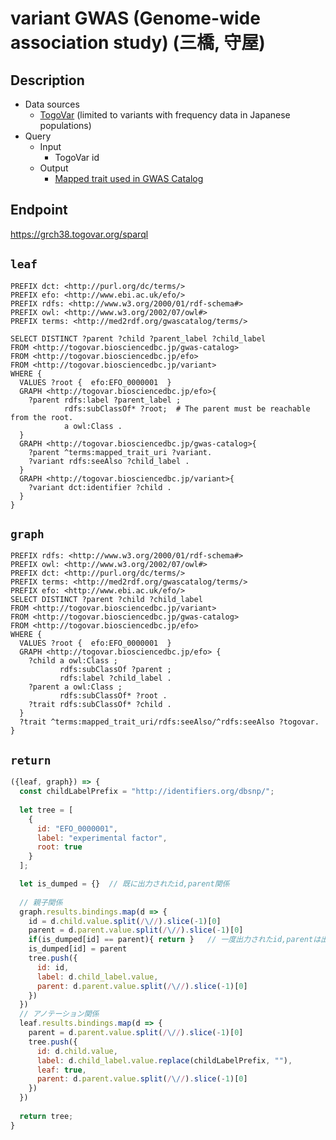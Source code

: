 # variant GWAS (Genome-wide association study) (三橋, 守屋)

## Description

- Data sources
    -  [TogoVar](https://togovar.biosciencedbc.jp/?) (limited to variants with frequency data in Japanese populations)
- Query
    - Input
        - TogoVar id
    - Output
        -  [Mapped trait used in GWAS Catalog](https://www.ebi.ac.uk/gwas/docs/ontology)

## Endpoint

https://grch38.togovar.org/sparql

## `leaf`
```sparql
PREFIX dct: <http://purl.org/dc/terms/>
PREFIX efo: <http://www.ebi.ac.uk/efo/>
PREFIX rdfs: <http://www.w3.org/2000/01/rdf-schema#>
PREFIX owl: <http://www.w3.org/2002/07/owl#>
PREFIX terms: <http://med2rdf.org/gwascatalog/terms/>

SELECT DISTINCT ?parent ?child ?parent_label ?child_label
FROM <http://togovar.biosciencedbc.jp/gwas-catalog>
FROM <http://togovar.biosciencedbc.jp/efo>
FROM <http://togovar.biosciencedbc.jp/variant>
WHERE {
  VALUES ?root {  efo:EFO_0000001  } 
  GRAPH <http://togovar.biosciencedbc.jp/efo>{
    ?parent rdfs:label ?parent_label ;
            rdfs:subClassOf* ?root;  # The parent must be reachable from the root.
            a owl:Class .
  }
  GRAPH <http://togovar.biosciencedbc.jp/gwas-catalog>{
    ?parent ^terms:mapped_trait_uri ?variant.
    ?variant rdfs:seeAlso ?child_label .
  }
  GRAPH <http://togovar.biosciencedbc.jp/variant>{
    ?variant dct:identifier ?child .
  }
}
```

## `graph`
```sparql
PREFIX rdfs: <http://www.w3.org/2000/01/rdf-schema#>
PREFIX owl: <http://www.w3.org/2002/07/owl#>
PREFIX dct: <http://purl.org/dc/terms/>
PREFIX terms: <http://med2rdf.org/gwascatalog/terms/>
PREFIX efo: <http://www.ebi.ac.uk/efo/>
SELECT DISTINCT ?parent ?child ?child_label
FROM <http://togovar.biosciencedbc.jp/variant>
FROM <http://togovar.biosciencedbc.jp/gwas-catalog>
FROM <http://togovar.biosciencedbc.jp/efo>
WHERE {
  VALUES ?root {  efo:EFO_0000001  } 
  GRAPH <http://togovar.biosciencedbc.jp/efo> {
    ?child a owl:Class ;
           rdfs:subClassOf ?parent ;
           rdfs:label ?child_label .
    ?parent a owl:Class ;
           rdfs:subClassOf* ?root .
    ?trait rdfs:subClassOf* ?child .
  }
  ?trait ^terms:mapped_trait_uri/rdfs:seeAlso/^rdfs:seeAlso ?togovar.
}
```

## `return`
```javascript
({leaf, graph}) => {
  const childLabelPrefix = "http://identifiers.org/dbsnp/";
  
  let tree = [
    {
      id: "EFO_0000001",
      label: "experimental factor",
      root: true
    }
  ];

  let is_dumped = {}  // 既に出力されたid,parent関係
 
  // 親子関係
  graph.results.bindings.map(d => {
    id = d.child.value.split(/\//).slice(-1)[0]
    parent = d.parent.value.split(/\//).slice(-1)[0]
    if(is_dumped[id] == parent){ return }   // 一度出力されたid,parentは出力しない
    is_dumped[id] = parent
    tree.push({
      id: id,
      label: d.child_label.value,
      parent: d.parent.value.split(/\//).slice(-1)[0]
    })
  })
  // アノテーション関係
  leaf.results.bindings.map(d => {
    parent = d.parent.value.split(/\//).slice(-1)[0]
    tree.push({
      id: d.child.value,
      label: d.child_label.value.replace(childLabelPrefix, ""),
      leaf: true,
      parent: d.parent.value.split(/\//).slice(-1)[0]
    })
  })
  
  return tree;	
}
```